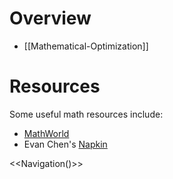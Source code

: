 # Overview

* [[Mathematical-Optimization]]

# Resources

Some useful math resources include:

* [MathWorld](https://mathworld.wolfram.com/)
* Evan Chen's [Napkin](https://web.evanchen.cc/napkin.html)

<<Navigation()>>
